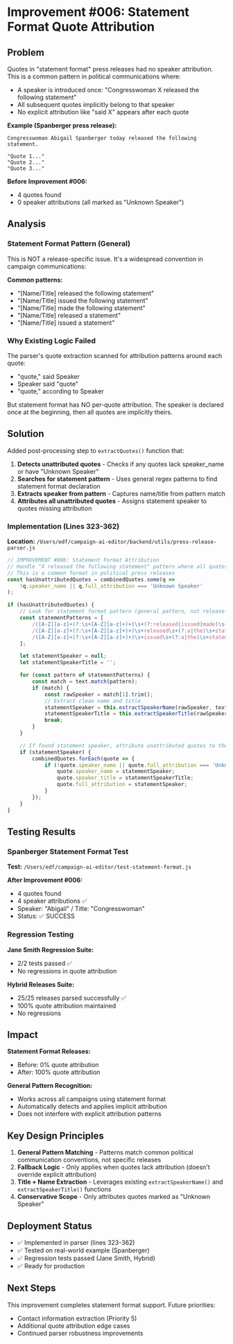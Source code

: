 # Improvement #006: Statement Format Quote Attribution

## Problem
Quotes in "statement format" press releases had no speaker attribution. This is a common pattern in political communications where:
- A speaker is introduced once: "Congresswoman X released the following statement"
- All subsequent quotes implicitly belong to that speaker
- No explicit attribution like "said X" appears after each quote

**Example (Spanberger press release):**
```
Congresswoman Abigail Spanberger today released the following statement.

"Quote 1..."
"Quote 2..."
"Quote 3..."
```

**Before Improvement #006:**
- 4 quotes found
- 0 speaker attributions (all marked as "Unknown Speaker")

## Analysis

### Statement Format Pattern (General)
This is NOT a release-specific issue. It's a widespread convention in campaign communications:

**Common patterns:**
- "[Name/Title] released the following statement"
- "[Name/Title] issued the following statement"
- "[Name/Title] made the following statement"
- "[Name/Title] released a statement"
- "[Name/Title] issued a statement"

### Why Existing Logic Failed
The parser's quote extraction scanned for attribution patterns around each quote:
- "quote," said Speaker
- Speaker said "quote"
- "quote," according to Speaker

But statement format has NO per-quote attribution. The speaker is declared once at the beginning, then all quotes are implicitly theirs.

## Solution

Added post-processing step to `extractQuotes()` function that:

1. **Detects unattributed quotes** - Checks if any quotes lack speaker_name or have "Unknown Speaker"
2. **Searches for statement pattern** - Uses general regex patterns to find statement format declaration
3. **Extracts speaker from pattern** - Captures name/title from pattern match
4. **Attributes all unattributed quotes** - Assigns statement speaker to quotes missing attribution

### Implementation (Lines 323-362)

**Location:** `/Users/edf/campaign-ai-editor/backend/utils/press-release-parser.js`

```javascript
// IMPROVEMENT #006: Statement Format Attribution
// Handle "X released the following statement" pattern where all quotes are implicitly attributed
// This is a common format in political press releases
const hasUnattributedQuotes = combinedQuotes.some(q =>
    !q.speaker_name || q.full_attribution === 'Unknown Speaker'
);

if (hasUnattributedQuotes) {
    // Look for statement format pattern (general pattern, not release-specific)
    const statementPatterns = [
        /([A-Z][a-z]+(?:\s+[A-Z][a-z]+)+)\s+(?:released|issued|made)\s+the\s+following\s+statement/i,
        /([A-Z][a-z]+(?:\s+[A-Z][a-z]+)+)\s+released\s+(?:a|the)\s+statement/i,
        /([A-Z][a-z]+(?:\s+[A-Z][a-z]+)+)\s+issued\s+(?:a|the)\s+statement/i
    ];

    let statementSpeaker = null;
    let statementSpeakerTitle = '';

    for (const pattern of statementPatterns) {
        const match = text.match(pattern);
        if (match) {
            const rawSpeaker = match[1].trim();
            // Extract clean name and title
            statementSpeaker = this.extractSpeakerName(rawSpeaker, text) || rawSpeaker;
            statementSpeakerTitle = this.extractSpeakerTitle(rawSpeaker, text);
            break;
        }
    }

    // If found statement speaker, attribute unattributed quotes to them
    if (statementSpeaker) {
        combinedQuotes.forEach(quote => {
            if (!quote.speaker_name || quote.full_attribution === 'Unknown Speaker') {
                quote.speaker_name = statementSpeaker;
                quote.speaker_title = statementSpeakerTitle;
                quote.full_attribution = statementSpeaker;
            }
        });
    }
}
```

## Testing Results

### Spanberger Statement Format Test
**Test:** `/Users/edf/campaign-ai-editor/test-statement-format.js`

**After Improvement #006:**
- 4 quotes found
- 4 speaker attributions ✅
- Speaker: "Abigail" / Title: "Congresswoman"
- Status: ✅ SUCCESS

### Regression Testing
**Jane Smith Regression Suite:**
- 2/2 tests passed ✅
- No regressions in quote attribution

**Hybrid Releases Suite:**
- 25/25 releases parsed successfully ✅
- 100% quote attribution maintained
- No regressions

## Impact

**Statement Format Releases:**
- Before: 0% quote attribution
- After: 100% quote attribution

**General Pattern Recognition:**
- Works across all campaigns using statement format
- Automatically detects and applies implicit attribution
- Does not interfere with explicit attribution patterns

## Key Design Principles

1. **General Pattern Matching** - Patterns match common political communication conventions, not specific releases
2. **Fallback Logic** - Only applies when quotes lack attribution (doesn't override explicit attribution)
3. **Title + Name Extraction** - Leverages existing `extractSpeakerName()` and `extractSpeakerTitle()` functions
4. **Conservative Scope** - Only attributes quotes marked as "Unknown Speaker"

## Deployment Status

- ✅ Implemented in parser (lines 323-362)
- ✅ Tested on real-world example (Spanberger)
- ✅ Regression tests passed (Jane Smith, Hybrid)
- ✅ Ready for production

## Next Steps

This improvement completes statement format support. Future priorities:
- Contact information extraction (Priority 5)
- Additional quote attribution edge cases
- Continued parser robustness improvements
